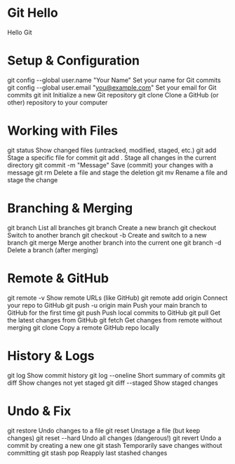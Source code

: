 # Git Hello
Hello Git

# Setup & Configuration
git config --global user.name "Your Name"	          Set your name for Git commits
git config --global user.email "you@example.com"	  Set your email for Git commits
git init	                                          Initialize a new Git repository
git clone <url>	                                    Clone a GitHub (or other) repository to your computer

# Working with Files
git status	            Show changed files (untracked, modified, staged, etc.)
git add <file>	        Stage a specific file for commit
  git add .	            Stage all changes in the current directory
git commit -m "Message"	Save (commit) your changes with a message
git rm <file>	          Delete a file and stage the deletion
git mv <old> <new>	    Rename a file and stage the change

# Branching & Merging
git branch	            List all branches
git branch <name>	      Create a new branch
git checkout <name>	    Switch to another branch
git checkout -b <name>	Create and switch to a new branch
git merge <branch>	    Merge another branch into the current one
git branch -d <name>	  Delete a branch (after merging)

# Remote & GitHub
git remote -v	                Show remote URLs (like GitHub)
git remote add origin <url>	  Connect your repo to GitHub
git push -u origin main	      Push your main branch to GitHub for the first time
git push	                    Push local commits to GitHub
git pull	                    Get the latest changes from GitHub
git fetch	                    Get changes from remote without merging
git clone <url>	              Copy a remote GitHub repo locally

# History & Logs
git log	            Show commit history
git log --oneline	  Short summary of commits
git diff	          Show changes not yet staged
git diff --staged	  Show staged changes

# Undo & Fix
git restore <file>	  Undo changes to a file
git reset <file>	    Unstage a file (but keep changes)
git reset --hard	    Undo all changes (dangerous!)
git revert <commit>	  Undo a commit by creating a new one
git stash	            Temporarily save changes without committing
git stash pop	        Reapply last stashed changes
